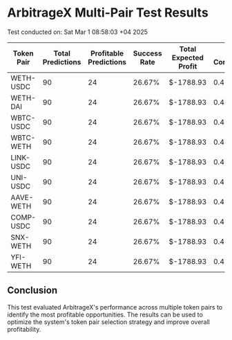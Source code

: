 # ArbitrageX Multi-Pair Test Results

Test conducted on: Sat Mar 1 08:58:03 +04 2025

| Token Pair | Total Predictions | Profitable Predictions | Success Rate | Total Expected Profit | Avg Confidence | Avg Execution Time |
| ---------- | ----------------- | ---------------------- | ------------ | --------------------- | -------------- | ------------------ |
| WETH-USDC  | 90                | 24                     | 26.67%       | $-1788.93             | 0.4839         | 114.03 ms          |
| WETH-DAI   | 90                | 24                     | 26.67%       | $-1788.93             | 0.4839         | 114.03 ms          |
| WBTC-USDC  | 90                | 24                     | 26.67%       | $-1788.93             | 0.4839         | 114.03 ms          |
| WBTC-WETH  | 90                | 24                     | 26.67%       | $-1788.93             | 0.4839         | 114.03 ms          |
| LINK-USDC  | 90                | 24                     | 26.67%       | $-1788.93             | 0.4839         | 114.03 ms          |
| UNI-USDC   | 90                | 24                     | 26.67%       | $-1788.93             | 0.4839         | 114.03 ms          |
| AAVE-WETH  | 90                | 24                     | 26.67%       | $-1788.93             | 0.4839         | 114.03 ms          |
| COMP-USDC  | 90                | 24                     | 26.67%       | $-1788.93             | 0.4839         | 114.03 ms          |
| SNX-WETH   | 90                | 24                     | 26.67%       | $-1788.93             | 0.4839         | 114.03 ms          |
| YFI-WETH   | 90                | 24                     | 26.67%       | $-1788.93             | 0.4839         | 114.03 ms          |

## Conclusion

This test evaluated ArbitrageX's performance across multiple token pairs to identify the most profitable opportunities.
The results can be used to optimize the system's token pair selection strategy and improve overall profitability.
